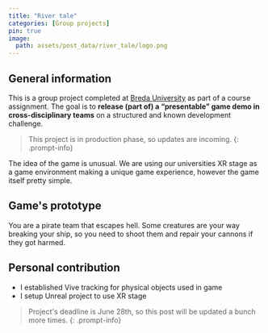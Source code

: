 ```yaml
---
title: "River tale"
categories: [Group projects]
pin: true
image:
  path: assets/post_data/river_tale/logo.png
---
```


## General information

This is a group project completed at [Breda University](https://www.buas.nl/) as part of a course assignment. The goal is to **release (part of) a “presentable” game demo in cross-disciplinary teams** on a structured and known development challenge. 

> This project is in production phase, so updates are incoming.
{: .prompt-info}

The idea of the game is unusual. We are using our universities XR stage as a game environment making a unique game experience, however the game itself pretty simple.

## Game's prototype

You are a pirate team that escapes hell. Some creatures are your way breaking your ship, so you need to shoot them and repair your cannons if they got harmed.

<!-- *There is a small trailer created by designers before launch of production phase.*
<video class="w-100" controls>
  <source src="/assets/post_data/river_tale/trailer.mp4" type="video/mp4">
</video> -->

## Personal contribution

- I established Vive tracking for physical objects used in game
- I setup Unreal project to use XR stage

> Project's deadline is June 28th, so this post will be updated a bunch more times.
{: .prompt-info}